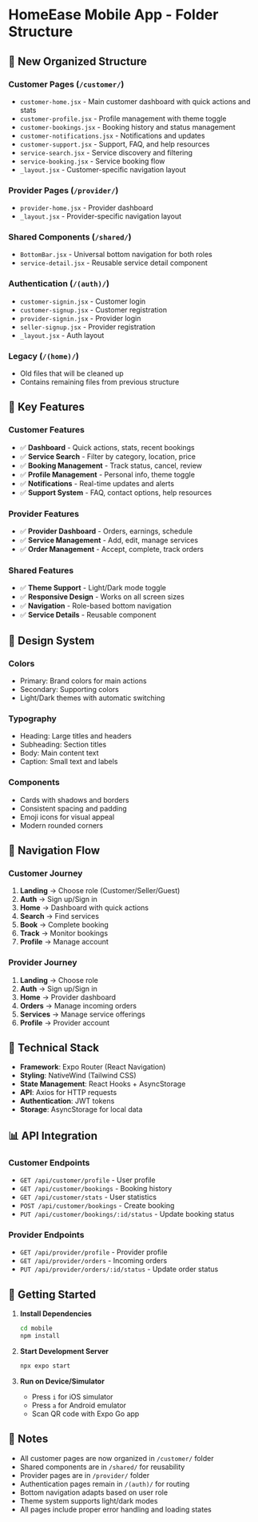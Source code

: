 # HomeEase Mobile App - Folder Structure

## 📁 **New Organized Structure**

### **Customer Pages** (`/customer/`)
- `customer-home.jsx` - Main customer dashboard with quick actions and stats
- `customer-profile.jsx` - Profile management with theme toggle
- `customer-bookings.jsx` - Booking history and status management
- `customer-notifications.jsx` - Notifications and updates
- `customer-support.jsx` - Support, FAQ, and help resources
- `service-search.jsx` - Service discovery and filtering
- `service-booking.jsx` - Service booking flow
- `_layout.jsx` - Customer-specific navigation layout

### **Provider Pages** (`/provider/`)
- `provider-home.jsx` - Provider dashboard
- `_layout.jsx` - Provider-specific navigation layout

### **Shared Components** (`/shared/`)
- `BottomBar.jsx` - Universal bottom navigation for both roles
- `service-detail.jsx` - Reusable service detail component

### **Authentication** (`/(auth)/`)
- `customer-signin.jsx` - Customer login
- `customer-signup.jsx` - Customer registration
- `provider-signin.jsx` - Provider login
- `seller-signup.jsx` - Provider registration
- `_layout.jsx` - Auth layout

### **Legacy** (`/(home)/`)
- Old files that will be cleaned up
- Contains remaining files from previous structure

## 🚀 **Key Features**

### **Customer Features**
- ✅ **Dashboard** - Quick actions, stats, recent bookings
- ✅ **Service Search** - Filter by category, location, price
- ✅ **Booking Management** - Track status, cancel, review
- ✅ **Profile Management** - Personal info, theme toggle
- ✅ **Notifications** - Real-time updates and alerts
- ✅ **Support System** - FAQ, contact options, help resources

### **Provider Features**
- ✅ **Provider Dashboard** - Orders, earnings, schedule
- ✅ **Service Management** - Add, edit, manage services
- ✅ **Order Management** - Accept, complete, track orders

### **Shared Features**
- ✅ **Theme Support** - Light/Dark mode toggle
- ✅ **Responsive Design** - Works on all screen sizes
- ✅ **Navigation** - Role-based bottom navigation
- ✅ **Service Details** - Reusable component

## 🎨 **Design System**

### **Colors**
- Primary: Brand colors for main actions
- Secondary: Supporting colors
- Light/Dark themes with automatic switching

### **Typography**
- Heading: Large titles and headers
- Subheading: Section titles
- Body: Main content text
- Caption: Small text and labels

### **Components**
- Cards with shadows and borders
- Consistent spacing and padding
- Emoji icons for visual appeal
- Modern rounded corners

## 📱 **Navigation Flow**

### **Customer Journey**
1. **Landing** → Choose role (Customer/Seller/Guest)
2. **Auth** → Sign up/Sign in
3. **Home** → Dashboard with quick actions
4. **Search** → Find services
5. **Book** → Complete booking
6. **Track** → Monitor bookings
7. **Profile** → Manage account

### **Provider Journey**
1. **Landing** → Choose role
2. **Auth** → Sign up/Sign in
3. **Home** → Provider dashboard
4. **Orders** → Manage incoming orders
5. **Services** → Manage service offerings
6. **Profile** → Provider account

## 🔧 **Technical Stack**

- **Framework**: Expo Router (React Navigation)
- **Styling**: NativeWind (Tailwind CSS)
- **State Management**: React Hooks + AsyncStorage
- **API**: Axios for HTTP requests
- **Authentication**: JWT tokens
- **Storage**: AsyncStorage for local data

## 📊 **API Integration**

### **Customer Endpoints**
- `GET /api/customer/profile` - User profile
- `GET /api/customer/bookings` - Booking history
- `GET /api/customer/stats` - User statistics
- `POST /api/customer/bookings` - Create booking
- `PUT /api/customer/bookings/:id/status` - Update booking status

### **Provider Endpoints**
- `GET /api/provider/profile` - Provider profile
- `GET /api/provider/orders` - Incoming orders
- `PUT /api/provider/orders/:id/status` - Update order status

## 🚀 **Getting Started**

1. **Install Dependencies**
   ```bash
   cd mobile
   npm install
   ```

2. **Start Development Server**
   ```bash
   npx expo start
   ```

3. **Run on Device/Simulator**
   - Press `i` for iOS simulator
   - Press `a` for Android emulator
   - Scan QR code with Expo Go app

## 📝 **Notes**

- All customer pages are now organized in `/customer/` folder
- Shared components are in `/shared/` for reusability
- Provider pages are in `/provider/` folder
- Authentication pages remain in `/(auth)/` for routing
- Bottom navigation adapts based on user role
- Theme system supports light/dark modes
- All pages include proper error handling and loading states 